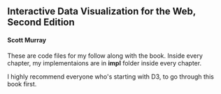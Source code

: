 
## Interactive Data Visualization for the Web, Second Edition
#### Scott Murray


These are code files for my follow along with the book. Inside every chapter, my implementaions are in **impl** folder inside every chapter.

I highly recommend everyone who's starting with D3, to go through this book first.


